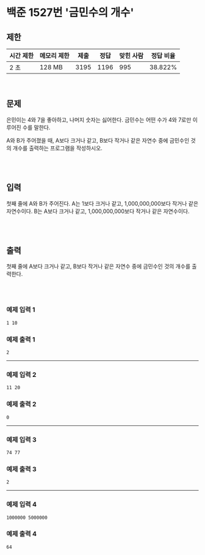 # 백준 1527번 '금민수의 개수'

## 제한
|시간 제한|메모리 제한|제출|정답|맞힌 사람|정답 비율|
|------|------|---|---|----|----|
|2 초|128 MB|3195|1196|995|38.822%|

<br>

## 문제
은민이는 4와 7을 좋아하고, 나머지 숫자는 싫어한다. 금민수는 어떤 수가 4와 7로만 이루어진 수를 말한다.

A와 B가 주어졌을 때, A보다 크거나 같고, B보다 작거나 같은 자연수 중에 금민수인 것의 개수를 출력하는 프로그램을 작성하시오.

<br><br>

## 입력
첫째 줄에 A와 B가 주어진다. A는 1보다 크거나 같고, 1,000,000,000보다 작거나 같은 자연수이다. B는 A보다 크거나 같고, 1,000,000,000보다 작거나 같은 자연수이다.

<br><br>

## 출력
첫째 줄에 A보다 크거나 같고, B보다 작거나 같은 자연수 중에 금민수인 것의 개수를 출력한다.

<br><br>
### 예제 입력 1
```
1 10
```
### 예제 출력 1
```
2
```
<hr>

### 예제 입력 2
```
11 20
```
### 예제 출력 2
```
0
```
<hr>

### 예제 입력 3
```
74 77
```
### 예제 출력 3
```
2
```
<hr>

### 예제 입력 4
```
1000000 5000000
```
### 예제 출력 4
```
64
```